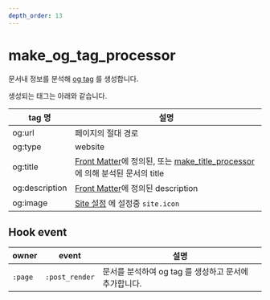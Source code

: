 ```yaml
---
depth_order: 13
---
```


# make_og_tag_processor 

문서내 정보를 분석해 [og tag](https://ogp.me/) 를 생성합니다.

생성되는 태그는 아래와 같습니다.

| tag 명          | 설명                                                                                                                                  |
|----------------|-------------------------------------------------------------------------------------------------------------------------------------|
| og:url         | 페이지의 절대 경로                                                                                                                          |
| og:type        | website                                                                                                                             |
| og:title       | [Front Matter](https://jekyllrb.com/docs/front-matter/)에 정의된, 또는 [make_title_processor](./make-title-processor) 에 의해 분석된 문서의 title  |
| og:description | [Front Matter](https://jekyllrb.com/docs/front-matter/)에 정의된 description                                                            |
| og:image       | [Site 설정](../../config/site) 에 설정중 `site.icon`                                                                                      |

## Hook event

| owner   | event          | 설명                                |
|---------|----------------|-----------------------------------|
| `:page` | `:post_render` | 문서를 분석하여 og tag 를 생성하고 문서에 추가합니다. |
